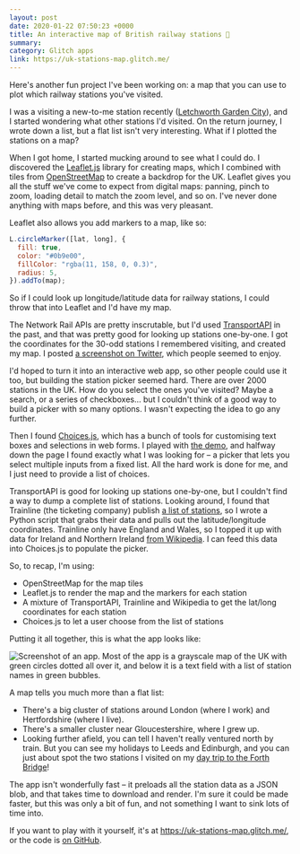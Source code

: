 ```yaml
---
layout: post
date: 2020-01-22 07:50:23 +0000
title: An interactive map of British railway stations 🚂
summary:
category: Glitch apps
link: https://uk-stations-map.glitch.me/
---
```


Here's another fun project I've been working on: a map that you can use to plot which railway stations you've visited.

I was a visiting a new-to-me station recently ([Letchworth Garden City]), and I started wondering what other stations I'd visited.
On the return journey, I wrote down a list, but a flat list isn't very interesting.
What if I plotted the stations on a map?

When I got home, I started mucking around to see what I could do.
I discovered the [Leaflet.js] library for creating maps, which I combined with tiles from [OpenStreetMap] to create a backdrop for the UK.
Leaflet gives you all the stuff we've come to expect from digital maps: panning, pinch to zoom, loading detail to match the zoom level, and so on.
I've never done anything with maps before, and this was very pleasant.

Leaflet also allows you add markers to a map, like so:

```javascript
L.circleMarker([lat, long], {
  fill: true,
  color: "#0b9e00",
  fillColor: "rgba(11, 158, 0, 0.3)",
  radius: 5,
}).addTo(map);
```

So if I could look up longitude/latitude data for railway stations, I could throw that into Leaflet and I'd have my map.

The Network Rail APIs are pretty inscrutable, but I'd used [TransportAPI] in the past, and that was pretty good for looking up stations one-by-one.
I got the coordinates for the 30-odd stations I remembered visiting, and created my map.
I posted [a screenshot on Twitter](https://twitter.com/alexwlchan/status/1216020489019297793), which people seemed to enjoy.

I'd hoped to turn it into an interactive web app, so other people could use it too, but building the station picker seemed hard.
There are over 2000 stations in the UK.
How do you select the ones you've visited?
Maybe a search, or a series of checkboxes… but I couldn't think of a good way to build a picker with so many options.
I wasn't expecting the idea to go any further.

Then I found [Choices.js], which has a bunch of tools for customising text boxes and selections in web forms.
I played with [the demo], and halfway down the page I found exactly what I was looking for – a picker that lets you select multiple inputs from a fixed list.
All the hard work is done for me, and I just need to provide a list of choices.

TransportAPI is good for looking up stations one-by-one, but I couldn't find a way to dump a complete list of stations.
Looking around, I found that Trainline (the ticketing company) publish [a list of stations], so I wrote a Python script that grabs their data and pulls out the latitude/longitude coordinates.
Trainline only have England and Wales, so I topped it up with data for Ireland and Northern Ireland [from Wikipedia].
I can feed this data into Choices.js to populate the picker.

So, to recap, I'm using:

*   OpenStreetMap for the map tiles
*   Leaflet.js to render the map and the markers for each station
*   A mixture of TransportAPI, Trainline and Wikipedia to get the lat/long coordinates for each station
*   Choices.js to let a user choose from the list of stations

Putting it all together, this is what the app looks like:

<img src="/images/2020/uk_stations_map_1x.png" srcset="/images/2020/uk_stations_map_1x.png 1x, /images/2020/uk_stations_map_2x.png 2x" alt="Screenshot of an app. Most of the app is a grayscale map of the UK with green circles dotted all over it, and below it is a text field with a list of station names in green bubbles.">

A map tells you much more than a flat list:

-   There's a big cluster of stations around London (where I work) and Hertfordshire (where I live).
-   There's a smaller cluster near Gloucestershire, where I grew up.
-   Looking further afield, you can tell I haven't really ventured north by train.
    But you can see my holidays to Leeds and Edinburgh, and you can just about spot the two stations I visited on my [day trip to the Forth Bridge][Forth]!

The app isn't wonderfully fast – it preloads all the station data as a JSON blob, and that takes time to download and render.
I'm sure it could be made faster, but this was only a bit of fun, and not something I want to sink lots of time into.

If you want to play with it yourself, it's at <https://uk-stations-map.glitch.me/>, or the code is [on GitHub].

[Letchworth Garden City]: https://en.wikipedia.org/wiki/Letchworth_Garden_City_railway_station
[Leaflet.js]: https://leafletjs.com/
[OpenStreetMap]: https://www.openstreetmap.org/
[TransportAPI]: https://www.transportapi.com/
[Choices.js]: https://github.com/jshjohnson/Choices
[the demo]: https://joshuajohnson.co.uk/Choices/
[a list of stations]: https://github.com/trainline-eu/stations
[from Wikipedia]: https://en.wikipedia.org/wiki/List_of_railway_stations_in_Ireland
[Forth]: /2019/03/forth-bridge/
[on GitHub]: https://github.com/alexwlchan/uk-station-map

